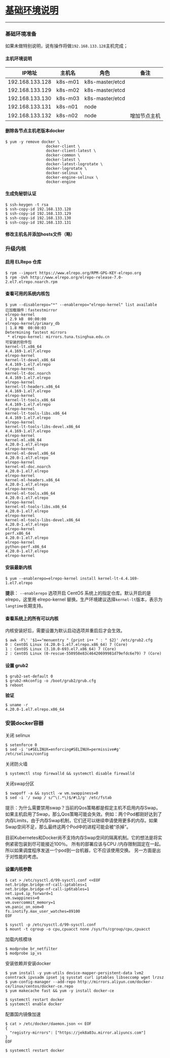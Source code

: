 <!-- toc -->
# <u>基础环境说明</u>
---
### 基础环境准备
如果未做特别说明，说有操作将做`192.168.133.128`主机完成；
#### 主机环境说明
| IP地址          | 主机名  | 角色            | 备注 |
| --------------- | ------- | --------------- | ------------ |
| 192.168.133.128 | k8s-m01 | k8s-master/etcd |              |
| 192.168.133.129 | k8s-m02 | k8s-master/etcd |              |
| 192.168.133.130 | k8s-m03 | k8s-master/etcd |              |
| 192.168.133.131 | k8s-n01 | node            |              |
| 192.168.133.132 | k8s-n02 | node            |增加节点主机   |
#### 删除各节点主机老版本docker
```
$ yum -y remove docker \
                  docker-client \
                  docker-client-latest \
                  docker-common \
                  docker-latest \
                  docker-latest-logrotate \
                  docker-logrotate \
                  docker-selinux \
                  docker-engine-selinux \
                  docker-engine
```
#### 生成免秘钥认证
```
$ ssh-keygen -t rsa
$ ssh-copy-id 192.168.133.128
$ ssh-copy-id 192.168.133.129
$ ssh-copy-id 192.168.133.130
$ ssh-copy-id 192.168.133.131
```
#### 修改主机名并添加hosts文件（略）

### 升级内核
#### 启用 ELRepo 仓库
```
$ rpm --import https://www.elrepo.org/RPM-GPG-KEY-elrepo.org
$ rpm -Uvh http://www.elrepo.org/elrepo-release-7.0-2.el7.elrepo.noarch.rpm
```
#### 查看可用的系统内核包
```
$ yum --disablerepo="*" --enablerepo="elrepo-kernel" list available
已加载插件：fastestmirror
elrepo-kernel                                                                                                                                                                               | 2.9 kB  00:00:00     
elrepo-kernel/primary_db                                                                                                                                                                    | 1.8 MB  00:00:03     
Determining fastest mirrors
 * elrepo-kernel: mirrors.tuna.tsinghua.edu.cn
可安装的软件包
kernel-lt.x86_64                                                                                         4.4.169-1.el7.elrepo                                                                         elrepo-kernel
kernel-lt-devel.x86_64                                                                                   4.4.169-1.el7.elrepo                                                                         elrepo-kernel
kernel-lt-doc.noarch                                                                                     4.4.169-1.el7.elrepo                                                                         elrepo-kernel
kernel-lt-headers.x86_64                                                                                 4.4.169-1.el7.elrepo                                                                         elrepo-kernel
kernel-lt-tools.x86_64                                                                                   4.4.169-1.el7.elrepo                                                                         elrepo-kernel
kernel-lt-tools-libs.x86_64                                                                              4.4.169-1.el7.elrepo                                                                         elrepo-kernel
kernel-lt-tools-libs-devel.x86_64                                                                        4.4.169-1.el7.elrepo                                                                         elrepo-kernel
kernel-ml.x86_64                                                                                         4.20.0-1.el7.elrepo                                                                          elrepo-kernel
kernel-ml-devel.x86_64                                                                                   4.20.0-1.el7.elrepo                                                                          elrepo-kernel
kernel-ml-doc.noarch                                                                                     4.20.0-1.el7.elrepo                                                                          elrepo-kernel
kernel-ml-headers.x86_64                                                                                 4.20.0-1.el7.elrepo                                                                          elrepo-kernel
kernel-ml-tools.x86_64                                                                                   4.20.0-1.el7.elrepo                                                                          elrepo-kernel
kernel-ml-tools-libs.x86_64                                                                              4.20.0-1.el7.elrepo                                                                          elrepo-kernel
kernel-ml-tools-libs-devel.x86_64                                                                        4.20.0-1.el7.elrepo                                                                          elrepo-kernel
perf.x86_64                                                                                              4.20.0-1.el7.elrepo                                                                          elrepo-kernel
python-perf.x86_64                                                                                       4.20.0-1.el7.elrepo                                                                          elrepo-kernel
```
#### 安装最新内核
```
$ yum --enablerepo=elrepo-kernel install kernel-lt-4.4.169-1.el7.elrepo
```
**提示**： `--enablerepo` 选项开启 CentOS 系统上的指定仓库。默认开启的是 elrepo，这里用 elrepo-kernel 替换。生产环境建议选择`kernel-lt`版本，表示为`langtime`长期支持。

#### 查看系统上的所有可以内核
内核安装好后，需要设置为默认启动选项并重启后才会生效。
```
$ awk -F\' '$1=="menuentry " {print i++ " : " $2}' /etc/grub2.cfg
0 : CentOS Linux (4.20.0-1.el7.elrepo.x86_64) 7 (Core)
1 : CentOS Linux (3.10.0-693.el7.x86_64) 7 (Core)
2 : CentOS Linux (0-rescue-550958e83c46420699981d79efdc6e79) 7 (Core)
```
#### 设置 grub2
```
$ grub2-set-default 0
$ grub2-mkconfig -o /boot/grub2/grub.cfg
$ reboot
```
**验证**
```
$ uname -r
4.20.0-1.el7.elrepo.x86_64
```
### 安装docker容器
关闭 selinux
```
$ setenforce 0
$ sed -i 's#SELINUX=enforcing#SELINUX=permissive#g' /etc/selinux/config
```
关闭防火墙
```
$ systemctl stop firewalld && systemctl disable firewalld
```
关闭swap分区
```
$ swapoff -a && sysctl -w vm.swappiness=0
$ sed -i '/ swap / s/^\(.*\)$/#\1/g' /etc/fstab
```
提示：为什么需要禁用swap？当前的Qos策略都是假定主机不启用内存Swap。如果主机启用了Swap，那么Qos策略可能会失效。例如：两个Pod都刚好达到了内存Limits，由于内存Swap机制，它们还可以继续申请使用更多的内存。如果Swap空间不足，那么最终这两个Pod中的进程可能会被“杀掉”。  
  
目前Kubernetes和Docker尚不支持内存Swap空间的隔离机制。它的想法是将实例紧密包装到尽可能接近100％。 所有的部署应该与CPU /内存限制固定在一起。 所以如果调度程序发送一个pod到一台机器，它不应该使用交换。 另一方面是出于对性能的考虑。
#### 设置内核参数
```
$ cat > /etc/sysctl.d/99-sysctl.conf <<EOF
net.bridge.bridge-nf-call-iptables=1
net.bridge.bridge-nf-call-ip6tables=1
net.ipv4.ip_forward=1
vm.swappiness=0
vm.overcommit_memory=1
vm.panic_on_oom=0
fs.inotify.max_user_watches=89100
EOF

$ sysctl -p /etc/sysctl.d/99-sysctl.conf
$ mount -t cgroup -o cpu,cpuacct none /sys/fs/cgroup/cpu,cpuacct
```
加载内核模块
```
$ modprobe br_netfilter
$ modprobe ip_vs
```
安装依赖并安装docker
```
$ yum install -y yum-utils device-mapper-persistent-data lvm2 conntrack ipvsadm ipset jq sysstat curl iptables libseccomp wget lrzsz
$ yum-config-manager --add-repo http://mirrors.aliyun.com/docker-ce/linux/centos/docker-ce.repo
$ yum makecache fast && yum -y install docker-ce

$ systemctl restart docker
$ systemctl enable docker
```
配置国内镜像加速
```
$ cat > /etc/docker/daemon.json << EOF
{
  "registry-mirrors": ["https://jek8a03u.mirror.aliyuncs.com"]
}
EOF

$ systemctl restart docker
```
